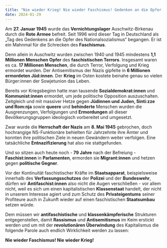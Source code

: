 ```yaml
---
title: "Nie wieder Krieg! Nie wieder Faschismus! Gedenken an die Opfer des Nationalsozialismus."
date: 2024-01-29
---
```


Am **27\. Januar 1945** wurde das **Vernichtungslager** Auschwitz-Birkenau durch die **Rote Armee** befreit. Seit 1996 wird dieser Tag in Deutschland als „Tag des Gedenkens an die Opfer des Nationalsozialismus“ begangen. Er ist ein Mahnmal für die Schrecken des **Faschismus**.

Denn allein in Auschwitz wurden zwischen 1940 und 1945 mindestens **1,1 Millionen Menschen Opfer** des **faschistischen Terrors**. Insgesamt waren es ca. **17 Millionen Menschen**, die durch Terror, Verfolgung und Krieg ermordet wurden. Der Antisemitismus der Nazis gipfelte in **6 Millionen ermordeten Jüd:innen**. Der **Krieg** im Osten kostete beinahe genau so vielen Bürger:innen der Sowjetunion das Leben.

Bereits vor Kriegsbeginn hatte man tausende **Sozialdemokrat:innen** und **Kommunist:innen** ermordet, um jede politische Opposition auszuschalten. Zeitgleich und mit massiver Hetze gegen **Jüdinnen und Juden, Sinti:zze und Rom:nja** sowie **queere** und **behinderte** Menschen wurden die Ausgrenzungen, Verfolgungen und **Ermordungen** all dieser Bevölkerungsgruppen ideologisch vorbereitet und umgesetzt.

Zwar wurde die **Herrschaft der Nazis** am **8\. Mai 1945** gebrochen, doch hochrangige NS-Funktionäre behielten für Jahrzehnte ihre Ämter und konnten ihre politischen Ziele in neuen Gewändern weiter verfolgen. Eine tatsächliche **Entnazifizierung** hat also nie stattgefunden.

Und so sitzen auch heute noch - **79 Jahre** nach der Befreiung - **Faschist:innen** in **Parlamenten**, ermorden sie **Migrant:innen** und hetzen gegen **politische Gegner**.

Vor der Kontinuität faschistischer Kräfte im **Staatsapparat**, beispielsweise innerhalb des **Verfassungsschutzes** der **Polizei** und der **Bundeswehr**, dürfen wir **Antifaschist:innen** also nicht die Augen verschließen - vor allem nicht, weil es sich um einen kapitalistischen **Klassenstaat** handelt, der nicht in unserem Interesse agiert und zum Schutz des **Privateigentums** seiner Profiteure auch in Zukunft wieder auf einen faschistischen **Staatsumbau** setzen würde.

Dem müssen wir **antifaschistische** und **klassenkämpferische** Strukturen entgegenstellen, damit **Rassismus** und **Antisemitismus** im Keim erstickt werden und um mit der **revolutionären Überwindung** des Kapitalismus die folgende Parole auch endlich Wirklichkeit werden zu lassen:

**Nie wieder Faschismus! Nie wieder Krieg!**
